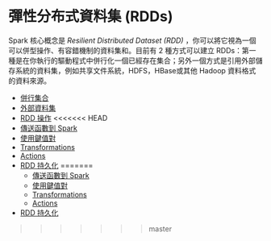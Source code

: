 # 彈性分布式資料集 (RDDs)

Spark 核心概念是 _Resilient Distributed Dataset (RDD)_ ，你可以將它視為一個可以併型操作、有容錯機制的資料集和。目前有 2 種方式可以建立 RDDs：第一種是在你執行的驅動程式中併行化一個已經存在集合；另外一個方式是引用外部儲存系統的資料集，例如共享文件系統，HDFS，HBase或其他 Hadoop 資料格式的資料來源。

* [併行集合](parallelized-collections.md)
* [外部資料集](external-datasets.md)
* [RDD 操作](rdd-operations.md)
<<<<<<< HEAD
* [傳送函數到 Spark](passing-functions-to-spark.md)
* [使用鍵值對](working-with-key-value-pairs.md)
* [Transformations](transformations.md)
* [Actions](actions.md)
* [RDD 持久化](rdd-persistences.md)
=======
  * [傳送函數到 Spark](passing-functions-to-spark.md)
  * [使用鍵值對](working-with-key-value-pairs.md)
  * [Transformations](transformations.md)
  * [Actions](actions.md)
* [RDD 持久化](rdd_persistence.md)
>>>>>>> master
